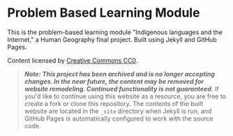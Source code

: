 # Problem Based Learning Module
This is the problem-based learning module "Indigenous languages and the Internet," a Human Geography final project. Built using Jekyll and GitHub Pages.

Content licensed by [Creative Commons CC0](https://github.com/bassclefstudio/humangeo-pblm/blob/main/LICENSE.txt).

> ***Note: This project has been archived and is no longer accepting changes. In the near future, the content may be removed for website remodeling. Continued functionality is not guaranteed.***
> If you'd like to continue using this website as a resource, you are free to create a fork or clone this repository. The contents of the built website are located in the `_site` directory when Jekyll is run, and GitHub Pages is automatically configured to work with the source code.
